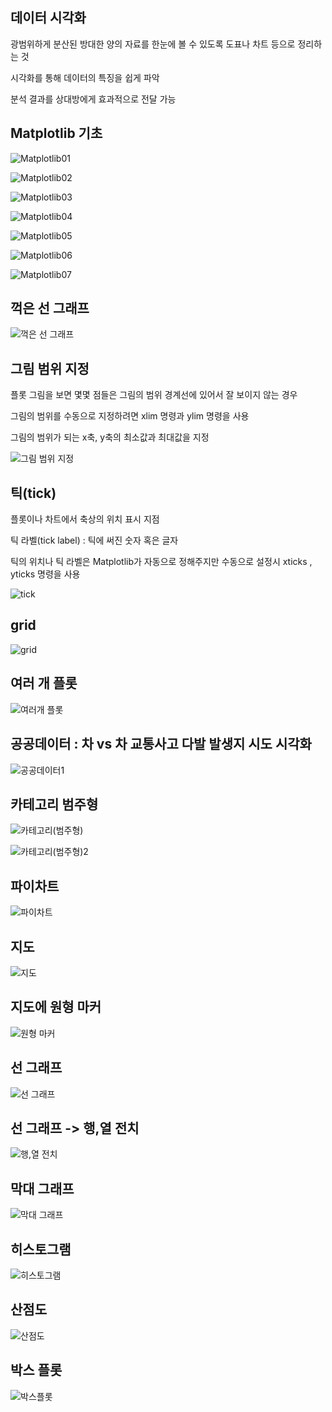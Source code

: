 ## 데이터 시각화

광범위하게 분산된 방대한 양의 자료를 한눈에 볼 수 있도록 도표나 차트 등으로 정리하는 것

시각화를 통해 데이터의 특징을 쉽게 파악

분석 결과를 상대방에게 효과적으로 전달 가능

## Matplotlib 기초

![Matplotlib01](https://github.com/Leegyeongseob/Data-visualization/assets/67867076/cb051580-8506-4218-80a5-90708e7da269)

![Matplotlib02](https://github.com/Leegyeongseob/Data-visualization/assets/67867076/2bc76eff-ef0f-4bc4-9f0a-60602173f946)

![Matplotlib03](https://github.com/Leegyeongseob/Data-visualization/assets/67867076/ac18ba23-c208-4487-8ce4-d4b426f6caaf)

![Matplotlib04](https://github.com/Leegyeongseob/Data-visualization/assets/67867076/4d1a6efa-73ba-40c5-a8c1-0d20b13b9af9)

![Matplotlib05](https://github.com/Leegyeongseob/Data-visualization/assets/67867076/0f818f71-b611-4e31-9091-60f92a36054e)

![Matplotlib06](https://github.com/Leegyeongseob/Data-visualization/assets/67867076/c2685917-7c71-45e6-b558-506790aa39ef)

![Matplotlib07](https://github.com/Leegyeongseob/Data-visualization/assets/67867076/9bb38105-f45b-495b-b91c-3848d013a033)

## 꺽은 선 그래프

![꺽은 선 그래프](https://github.com/Leegyeongseob/Data-visualization/assets/67867076/d8a9fd53-f02e-4a73-8398-15a7f97d921f)

## 그림 범위 지정

플롯 그림을 보면 몇몇 점들은 그림의 범위 경계선에 있어서 잘 보이지 않는 경우

그림의 범위를 수동으로 지정하려면 xlim 명령과 ylim 명령을 사용

그림의 범위가 되는 x축, y축의 최소값과 최대값을 지정

![그림 범위 지정](https://github.com/Leegyeongseob/Data-visualization/assets/67867076/e716c716-f6a9-4638-a32d-cbc3952d2551)

## 틱(tick)

플롯이나 차트에서 축상의 위치 표시 지점

틱 라벨(tick label) : 틱에 써진 숫자 혹은 글자

틱의 위치나 틱 라벨은 Matplotlib가 자동으로 정해주지만 수동으로 설정시 xticks , yticks 명령을 사용

![tick](https://github.com/Leegyeongseob/Data-visualization/assets/67867076/9c368cda-20bf-4beb-8881-adae13206cf1)

## grid

![grid](https://github.com/Leegyeongseob/Data-visualization/assets/67867076/e6d1aa66-8e3b-4903-96cf-b159f8eed9ae)

## 여러 개 플롯

![여러개 플롯](https://github.com/Leegyeongseob/Data-visualization/assets/67867076/7eedcc4d-ad04-4142-aecf-1ec318d6595f)

## 공공데이터 : 차 vs 차 교통사고 다발 발생지 시도 시각화

![공공데이터1](https://github.com/Leegyeongseob/Data-visualization/assets/67867076/58ac36b7-e175-4169-9f3b-d1e263d7e18c)

## 카테고리 범주형

![카테고리(범주형)](https://github.com/Leegyeongseob/Data-visualization/assets/67867076/e9a65641-fc91-4737-bd59-2ee04b3f9adc)

![카테고리(범주형)2](https://github.com/Leegyeongseob/Data-visualization/assets/67867076/2ffc4b11-49d7-4bdd-a8fa-6f4d6821c838)

## 파이차트

![파이차트](https://github.com/Leegyeongseob/Data-visualization/assets/67867076/0d8a7ab9-d8c1-432d-9220-0d7beea1d7e0)

## 지도

![지도](https://github.com/Leegyeongseob/Data-visualization/assets/67867076/3bb74e94-6d61-42af-843d-285053e1eac8)

## 지도에 원형 마커

![원형 마커](https://github.com/Leegyeongseob/Data-visualization/assets/67867076/a856d37b-bc11-410f-9be7-64c777e284aa)

## 선 그래프

![선 그래프](https://github.com/Leegyeongseob/Data-visualization/assets/67867076/d46ef3e4-b119-4d46-8f45-eef8dee6062d)

## 선 그래프 -> 행,열 전치

![행,열 전치](https://github.com/Leegyeongseob/Data-visualization/assets/67867076/1ef6a790-f76d-4813-8710-6826c2501ab3)

## 막대 그래프

![막대 그래프](https://github.com/Leegyeongseob/Data-visualization/assets/67867076/be2a5a1a-8dd1-4f17-9bc6-07b3676a647a)

## 히스토그램

![히스토그램](https://github.com/Leegyeongseob/Data-visualization/assets/67867076/37dc968c-f1a1-4c86-b94a-80a2f21d4c1d)

## 산점도

![산점도](https://github.com/Leegyeongseob/Data-visualization/assets/67867076/e7c1f12c-7896-4648-a493-16e7f94f61ec)

## 박스 플롯

![박스플롯](https://github.com/Leegyeongseob/Data-visualization/assets/67867076/201ee9fe-e616-4f53-9e72-879736961d6a)
